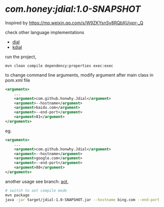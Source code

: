 # *com.honey:jdial:1.0-SNAPSHOT*

Inspired by https://mp.weixin.qq.com/s/W9ZKYsnSy8RQbXUjxpr-_Q

check other language implementations

* [dial](https://github.com/honwhy/dial)
* [kdial](https://github.com/honwhy/kdial)

run the project,
```
mvn clean compile dependency:properties exec:exec
```
to change command line arguments, modify argument after main class in pom.xml file
```xml
<arguments>
    ...
    <argument>com.github.honwhy.Jdial</argument>
    <argument>--hostname</argument>
    <argument>baidu.com</argument>
    <argument>--end-port</argument>
    <argument>81</argument>
</arguments>
```
eg.
```xml
<arguments>
    ...
    <argument>com.github.honwhy.Jdial</argument>
    <argument>--hostname</argument>
    <argument>google.com</argument>
    <argument>--end-port</argument>
    <argument>88</argument>
</arguments>
```

another usage see branch: [aot](https://github.com/honwhy/jdial/tree/aot),
```bash
# switch to aot compile mode
mvn package
java -jar target/jdial-1.0-SNAPSHOT.jar --hostname bing.com --end-port 82
```